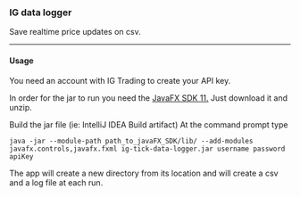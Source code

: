 ### IG data logger

Save realtime price updates on csv.

<hr>


#### Usage
You need an account with IG Trading to create your API key.

In order for the jar to run you need the [JavaFX SDK 11.](https://gluonhq.com/products/javafx/)
Just download it and unzip.

Build the jar file (ie: IntelliJ IDEA Build artifact)
At the command prompt type

`java -jar --module-path path_to_javaFX_SDK/lib/ --add-modules javafx.controls,javafx.fxml ig-tick-data-logger.jar username password apiKey`
 
 The app will create a new directory from its location and will create a csv and a log file at each run.
 
 